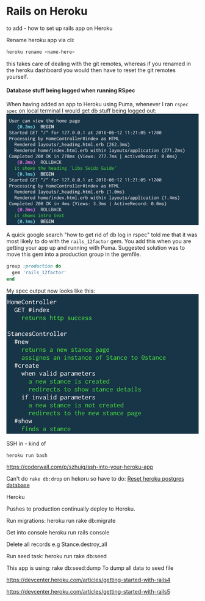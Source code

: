 # Rails on Heroku

to add - how to set up rails app on Heroku



Rename heroku app via cli:
```bash
heroku rename <name-here>
```
this takes care of dealing with the git remotes, whereas if you renamed in the heroku dashboard you would then have to reset the git remotes yourself.

#### Database stuff being logged when running RSpec

When having added an app to Heroku using Puma, whenever I ran `rspec spec` on local terminal I would get db stuff being logged out:
![database logging](images/db_logging.png)

A quick google search "how to get rid of db log in rspec" told me that it was most likely to do with the `rails_12factor` gem. You add this when you are getting your app up and running with Puma.
Suggested solution was to move this gem into a production group in the gemfile.
```ruby
group :production do
  gem 'rails_12factor'
end
```
My spec output now looks like this:
![spec output](images/specs_ran.png)


SSH in - kind of

```
heroku run bash
```
https://coderwall.com/p/szhuig/ssh-into-your-heroku-app


Can't do `rake db:drop` on hekoru so have to do:
[Reset heroku postgres database](https://coderwall.com/p/qbmhog/reset-heroku-postgres-database)


Heroku

Pushes to production continually deploy to Heroku.

Run migrations: heroku run rake db:migrate

Get into console heroku run rails console

Delete all records e.g Stance.destroy_all

Run seed task: heroku run rake db:seed

This app is using: rake db:seed:dump To dump all data to seed file

https://devcenter.heroku.com/articles/getting-started-with-rails4

https://devcenter.heroku.com/articles/getting-started-with-rails5
